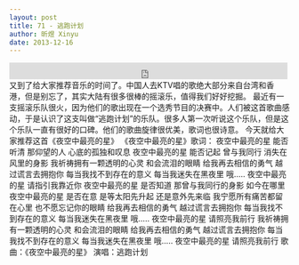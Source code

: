 ```yaml
---
layout: post
title: 71 - 逃跑计划
author: 昕煜 Xinyu
date: 2013-12-16
---
```


<iframe src="https://archive.org/embed/slowchinese_201909/Slow_Chinese_071.mp3" width="500" height="30" frameborder="0" webkitallowfullscreen="true" mozallowfullscreen="true" allowfullscreen></iframe>
又到了给大家推荐音乐的时间了。中国人去KTV唱的歌绝大部分来自台湾和香港，但是别忘了，其实大陆有很多很棒的摇滚乐，值得我们好好挖掘。
最近有一支摇滚乐队很火，因为他们的歌出现在一个选秀节目的决赛中。人们被这首歌曲感动，于是认识了这支叫做“逃跑计划”的乐队。很多人第一次听说这个乐队，但是这个乐队一直有很好的口碑。他们的歌曲旋律很优美，歌词也很诗意。
今天就给大家推荐这首《夜空中最亮的星》
《夜空中最亮的星》歌词：
夜空中最亮的星
能否听清
那仰望的人
心底的孤独和叹息
夜空中最亮的星
能否记起
曾与我同行
消失在风里的身影
我祈祷拥有一颗透明的心灵
和会流泪的眼睛
给我再去相信的勇气
越过谎言去拥抱你
每当我找不到存在的意义
每当我迷失在黑夜里
哦…..
夜空中最亮的星
请指引我靠近你
夜空中最亮的星
是否知道
那曾与我同行的身影
如今在哪里
夜空中最亮的星
是否在意
是等太阳先升起
还是意外先来临
我宁愿所有痛苦都留在心里
也不愿忘记你的眼睛
给我再去相信的勇气
越过谎言去拥抱你
每当我找不到存在的意义
每当我迷失在黑夜里
哦…..
夜空中最亮的星
请照亮我前行
我祈祷拥有一颗透明的心灵
和会流泪的眼睛
给我再去相信的勇气
越过谎言去拥抱你
每当我找不到存在的意义
每当我迷失在黑夜里
哦…..
夜空中最亮的星
请照亮我前行
歌曲：《夜空中最亮的星》
演唱：逃跑计划
 
